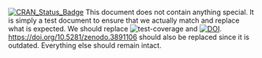 [![CRAN\_Status\_Badge](https://www.r-pkg.org/badges/version/manymodelr)](https://cran.r-project.org/web/packages/manymodelr/index.html)
This document does not contain anything special. It is simply a test document to ensure that we actually match 
and replace what is expected. We should replace
![test-coverage](https://github.com/Nelson-Gon/manymodelr/workflows/test-coverage/badge.svg) and 
[![DOI](https://zenodo.org/badge/DOI/10.5281/zenodo.3891106.svg)](https://zenodo.org/record/5702564).  
https://doi.org/10.5281/zenodo.3891106 should also be replaced since it is outdated. Everything else should remain
intact. 

